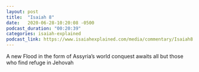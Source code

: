 ```yaml
---
layout: post
title:  "Isaiah 8"
date:   2020-06-28-10:20:08 -0500
podcast_duration: "00:20:39"
categories: isaiah-explained
podcast_link: https://www.isaiahexplained.com/media/commentary/Isaiah8.mp3
---
```

A new Flood in the form of Assyria’s world conquest awaits all but those who find refuge in Jehovah
